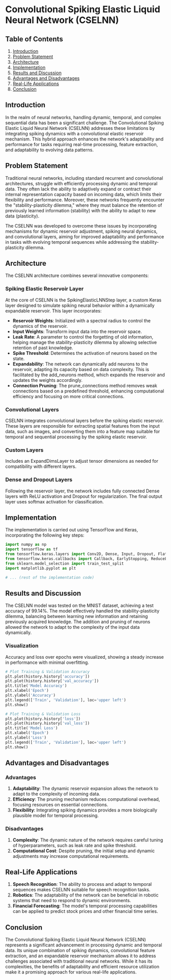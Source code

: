 # **Convolutional Spiking Elastic Liquid Neural Network (CSELNN)**

## Table of Contents
1. [Introduction](#introduction)
2. [Problem Statement](#problem-statement)
3. [Architecture](#architecture)
4. [Implementation](#implementation)
5. [Results and Discussion](#results-and-discussion)
6. [Advantages and Disadvantages](#advantages-and-disadvantages)
7. [Real-Life Applications](#real-life-applications)
8. [Conclusion](#conclusion)

## Introduction

In the realm of neural networks, handling dynamic, temporal, and complex sequential data has been a significant challenge. The Convolutional Spiking Elastic Liquid Neural Network (CSELNN) addresses these limitations by integrating spiking dynamics with a convolutional elastic reservoir mechanism. This hybrid approach enhances the network's adaptability and performance for tasks requiring real-time processing, feature extraction, and adaptability to evolving data patterns.

## Problem Statement

Traditional neural networks, including standard recurrent and convolutional architectures, struggle with efficiently processing dynamic and temporal data. They often lack the ability to adaptively expand or contract their internal representation capacity based on incoming data, which limits their flexibility and performance. Moreover, these networks frequently encounter the "stability-plasticity dilemma," where they must balance the retention of previously learned information (stability) with the ability to adapt to new data (plasticity).

The CSELNN was developed to overcome these issues by incorporating mechanisms for dynamic reservoir adjustment, spiking neural dynamics, and convolutional layers, aiming for improved adaptability and performance in tasks with evolving temporal sequences while addressing the stability-plasticity dilemma.

## Architecture

The CSELNN architecture combines several innovative components:

### Spiking Elastic Reservoir Layer

At the core of CSELNN is the SpikingElasticLNNStep layer, a custom Keras layer designed to simulate spiking neural behavior within a dynamically expandable reservoir. This layer incorporates:

- **Reservoir Weights**: Initialized with a spectral radius to control the dynamics of the reservoir.
- **Input Weights**: Transform input data into the reservoir space.
- **Leak Rate**: A parameter to control the forgetting of old information, helping manage the stability-plasticity dilemma by allowing selective retention of past knowledge.
- **Spike Threshold**: Determines the activation of neurons based on the state.
- **Expandability**: The network can dynamically add neurons to the reservoir, adapting its capacity based on data complexity. This is facilitated by the add_neurons method, which expands the reservoir and updates the weights accordingly.
- **Connection Pruning**: The prune_connections method removes weak connections based on a predefined threshold, enhancing computational efficiency and focusing on more critical connections.

### Convolutional Layers

CSELNN integrates convolutional layers before the spiking elastic reservoir. These layers are responsible for extracting spatial features from the input data, such as images, and converting them into a feature map suitable for temporal and sequential processing by the spiking elastic reservoir.

### Custom Layers

Includes an ExpandDimsLayer to adjust tensor dimensions as needed for compatibility with different layers.

### Dense and Dropout Layers

Following the reservoir layer, the network includes fully connected Dense layers with ReLU activation and Dropout for regularization. The final output layer uses softmax activation for classification.

## Implementation

The implementation is carried out using TensorFlow and Keras, incorporating the following key steps:

```python
import numpy as np
import tensorflow as tf
from tensorflow.keras.layers import Conv2D, Dense, Input, Dropout, Flatten, Layer
from tensorflow.keras.callbacks import Callback, EarlyStopping, ReduceLROnPlateau
from sklearn.model_selection import train_test_split
import matplotlib.pyplot as plt

# ... (rest of the implementation code)
```

## Results and Discussion

The CSELNN model was tested on the MNIST dataset, achieving a test accuracy of 99.14%. The model effectively handled the stability-plasticity dilemma, balancing between learning new information and retaining previously acquired knowledge. The addition and pruning of neurons allowed the network to adapt to the complexity of the input data dynamically.

### Visualization

Accuracy and loss over epochs were visualized, showing a steady increase in performance with minimal overfitting.

```python
# Plot Training & Validation Accuracy
plt.plot(history.history['accuracy'])
plt.plot(history.history['val_accuracy'])
plt.title('Model Accuracy')
plt.xlabel('Epoch')
plt.ylabel('Accuracy')
plt.legend(['Train', 'Validation'], loc='upper left')
plt.show()

# Plot Training & Validation Loss
plt.plot(history.history['loss'])
plt.plot(history.history['val_loss'])
plt.title('Model Loss')
plt.xlabel('Epoch')
plt.ylabel('Loss')
plt.legend(['Train', 'Validation'], loc='upper left')
plt.show()
```

## Advantages and Disadvantages

### Advantages

1. **Adaptability**: The dynamic reservoir expansion allows the network to adapt to the complexity of incoming data.
2. **Efficiency**: The pruning mechanism reduces computational overhead, focusing resources on essential connections.
3. **Flexibility**: Integrating spiking dynamics provides a more biologically plausible model for temporal processing.

### Disadvantages

1. **Complexity**: The dynamic nature of the network requires careful tuning of hyperparameters, such as leak rate and spike threshold.
2. **Computational Cost**: Despite pruning, the initial setup and dynamic adjustments may increase computational requirements.

## Real-Life Applications

1. **Speech Recognition**: The ability to process and adapt to temporal sequences makes CSELNN suitable for speech recognition tasks.
2. **Robotics**: The adaptability of the network can be beneficial in robotic systems that need to respond to dynamic environments.
3. **Financial Forecasting**: The model's temporal processing capabilities can be applied to predict stock prices and other financial time series.

## Conclusion

The Convolutional Spiking Elastic Liquid Neural Network (CSELNN) represents a significant advancement in processing dynamic and temporal data. Its unique combination of spiking dynamics, convolutional feature extraction, and an expandable reservoir mechanism allows it to address challenges associated with traditional neural networks. While it has its complexities, the benefits of adaptability and efficient resource utilization make it a promising approach for various real-life applications.